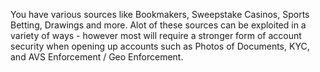 You have various sources like Bookmakers, Sweepstake Casinos, Sports Betting, Drawings and more. Alot of these sources can be exploited in a variety of ways - however most will require a stronger form of account security when opening up accounts such as Photos of Documents, KYC, and AVS Enforcement / Geo Enforcement.

